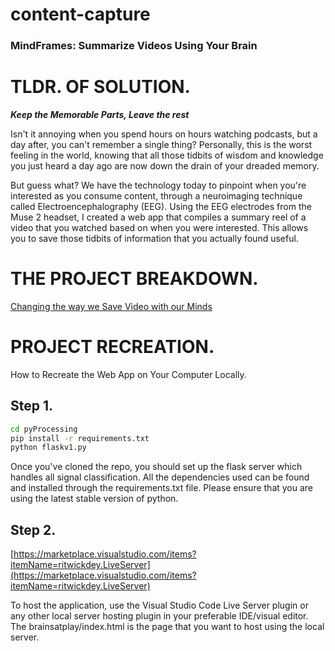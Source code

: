 # content-capture

### **MindFrames: Summarize Videos Using Your Brain**

# **TLDR. OF SOLUTION.**

***Keep the Memorable Parts, Leave the rest***

Isn't it annoying when you spend hours on hours watching podcasts, but a day after, you can't remember a single thing? Personally, this is the worst feeling in the world, knowing that all those tidbits of wisdom and knowledge you just heard a day ago are now down the drain of your dreaded memory. 

But guess what? We have the technology today to pinpoint when you're interested as you consume content, through a neuroimaging technique called Electroencephalography (EEG).  Using the EEG electrodes from the Muse 2 headset, I created a web app that compiles a summary reel of a video that you watched based on when you were interested. This allows you to save those tidbits of information that you actually found useful. 

# THE PROJECT BREAKDOWN.

[Changing the way we Save Video with our Minds](https://anushmutyala.medium.com/mindframes-changing-the-way-we-save-video-8bc64761f19)

# PROJECT RECREATION.

How to Recreate the Web App on Your Computer Locally.

## Step 1.

```bash
cd pyProcessing 
pip install -r requirements.txt
python flaskv1.py
```

Once you've cloned the repo, you should set up the flask server which handles all signal classification. All the dependencies used can be found and installed through the requirements.txt file. Please ensure that you are using the latest stable version of python. 

## Step 2.

[https://marketplace.visualstudio.com/items?itemName=ritwickdey.LiveServer](https://marketplace.visualstudio.com/items?itemName=ritwickdey.LiveServer)

To host the application, use the Visual Studio Code Live Server plugin or any other local server hosting plugin in your preferable IDE/visual editor. The brainsatplay/index.html is the page that you want to host using the local server.
